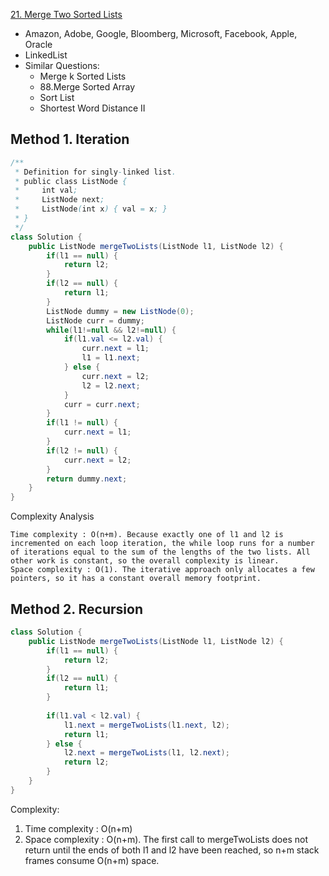 [21. Merge Two Sorted Lists](https://leetcode.com/problems/merge-two-sorted-lists/)

* Amazon, Adobe, Google, Bloomberg, Microsoft, Facebook, Apple, Oracle
* LinkedList
* Similar Questions:
    * Merge k Sorted Lists
    * 88.Merge Sorted Array
    * Sort List
    * Shortest Word Distance II
    

## Method 1. Iteration
```java
/**
 * Definition for singly-linked list.
 * public class ListNode {
 *     int val;
 *     ListNode next;
 *     ListNode(int x) { val = x; }
 * }
 */
class Solution {
    public ListNode mergeTwoLists(ListNode l1, ListNode l2) {
        if(l1 == null) {
            return l2;
        }
        if(l2 == null) {
            return l1;
        }
        ListNode dummy = new ListNode(0);
        ListNode curr = dummy;
        while(l1!=null && l2!=null) {
            if(l1.val <= l2.val) {
                curr.next = l1;
                l1 = l1.next;
            } else {
                curr.next = l2;
                l2 = l2.next;
            }
            curr = curr.next;
        }
        if(l1 != null) {
            curr.next = l1;
        }
        if(l2 != null) {
            curr.next = l2;
        }
        return dummy.next;
    }
}
```

Complexity Analysis

    Time complexity : O(n+m). Because exactly one of l1 and l2 is incremented on each loop iteration, the while loop runs for a number of iterations equal to the sum of the lengths of the two lists. All other work is constant, so the overall complexity is linear.
    Space complexity : O(1). The iterative approach only allocates a few pointers, so it has a constant overall memory footprint.


## Method 2. Recursion
```java
class Solution {
    public ListNode mergeTwoLists(ListNode l1, ListNode l2) {
        if(l1 == null) {
            return l2;
        }
        if(l2 == null) {
            return l1;
        }
        
        if(l1.val < l2.val) {
            l1.next = mergeTwoLists(l1.next, l2);
            return l1;
        } else {
            l2.next = mergeTwoLists(l1, l2.next);
            return l2;
        }
    }
}
```

Complexity:
1. Time complexity : O(n+m)
2. Space complexity : O(n+m). The first call to mergeTwoLists does not return until the ends of both l1 and l2 have been reached, so n+m stack frames consume O(n+m) space.


